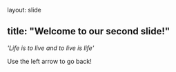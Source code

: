 layout: slide

title: "Welcome to our second slide!"
---

*'Life is to live and to live is life'*

Use the left arrow to go back!
